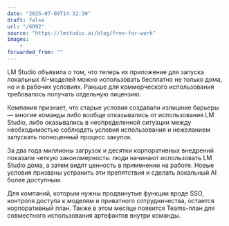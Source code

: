 ```yaml
---
date: "2025-07-09T14:32:30"
draft: false
url: "/6092"
source: "https://lmstudio.ai/blog/free-for-work"
images:
    -
forwarded_from: ""
---
```


LM Studio объявила о том, что теперь их приложение для запуска локальных AI-моделей можно использовать бесплатно не только дома, но и в рабочих условиях. Раньше для коммерческого использования требовалось получать отдельную лицензию.

Компания признает, что старые условия создавали излишние барьеры — многие команды либо вообще отказывались от использования LM Studio, либо оказывались в неопределенной ситуации между необходимостью соблюдать условия использования и нежеланием запускать полноценный процесс закупок.

За два года миллионы загрузок и десятки корпоративных внедрений показали четкую закономерность: люди начинают использовать LM Studio дома, а затем видят ценность в применении на работе. Новые условия призваны устранить эти препятствия и сделать локальный AI более доступным.

Для компаний, которым нужны продвинутые функции вроде SSO, контроля доступа к моделям и приватного сотрудничества, остается корпоративный план. Также в этом месяце появится Teams-план для совместного использования артефактов внутри команды.
